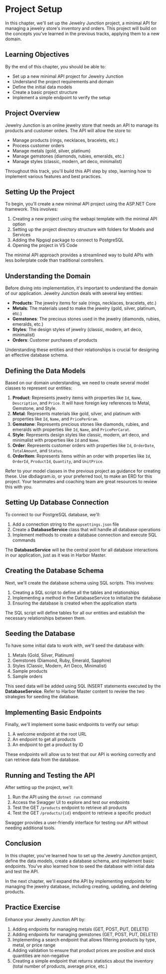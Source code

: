 # Project Setup

In this chapter, we'll set up the Jewelry Junction project, a minimal API for managing a jewelry store's inventory and orders. This project will build on the concepts you've learned in the previous tracks, applying them to a new domain.

## Learning Objectives

By the end of this chapter, you should be able to:
- Set up a new minimal API project for Jewelry Junction
- Understand the project requirements and domain
- Define the initial data models
- Create a basic project structure
- Implement a simple endpoint to verify the setup

## Project Overview

Jewelry Junction is an online jewelry store that needs an API to manage its products and customer orders. The API will allow the store to:

- Manage products (rings, necklaces, bracelets, etc.)
- Process customer orders
- Manage metals (gold, silver, platinum)
- Manage gemstones (diamonds, rubies, emeralds, etc.)
- Manage styles (classic, modern, art deco, minimalist)

Throughout this track, you'll build this API step by step, learning how to implement various features and best practices.

## Setting Up the Project

To begin, you'll create a new minimal API project using the ASP.NET Core framework. This involves:

1. Creating a new project using the webapi template with the minimal API option
2. Setting up the project directory structure with folders for Models and Services
3. Adding the Npgsql package to connect to PostgreSQL
4. Opening the project in VS Code

The minimal API approach provides a streamlined way to build APIs with less boilerplate code than traditional controllers.

## Understanding the Domain

Before diving into implementation, it's important to understand the domain of our application. Jewelry Junction deals with several key entities:

- **Products**: The jewelry items for sale (rings, necklaces, bracelets, etc.)
- **Metals**: The materials used to make the jewelry (gold, silver, platinum, etc.)
- **Gemstones**: The precious stones used in the jewelry (diamonds, rubies, emeralds, etc.)
- **Styles**: The design styles of jewelry (classic, modern, art deco, minimalist)
- **Orders**: Customer purchases of products

Understanding these entities and their relationships is crucial for designing an effective database schema.

## Defining the Data Models

Based on our domain understanding, we need to create several model classes to represent our entities:

1. **Product**: Represents jewelry items with properties like `Id`, `Name`, `Description`, and `Price`. It will have foreign key references to Metal, Gemstone, and Style.
2. **Metal**: Represents materials like gold, silver, and platinum with properties like `Id`, `Name`, and `PricePerGram`.
3. **Gemstone**: Represents precious stones like diamonds, rubies, and emeralds with properties like `Id`, `Name`, and `PricePerCarat`.
4. **Style**: Represents design styles like classic, modern, art deco, and minimalist with properties like `Id` and `Name`.
5. **Order**: Represents customer orders with properties like `Id`, `OrderDate`, `TotalAmount`, and `Status`.
6. **OrderItem**: Represents items within an order with properties like `Id`, `OrderId`, `ProductId`, `Quantity`, and `UnitPrice`.

Refer to your model classes in the previous project as guidance for creating these. Use dbdiagram.io, or your preferred tool, to make an ERD for this project. Your teammates and coaching team are great resources to review this with you.

## Setting Up Database Connection

To connect to our PostgreSQL database, we'll:

1. Add a connection string to the `appsettings.json` file
2. Create a **DatabaseService** class that will handle all database operations
3. Implement methods to create a database connection and execute SQL commands

The **DatabaseService** will be the central point for all database interactions in our application, just as it was in Harbor Master.

## Creating the Database Schema

Next, we'll create the database schema using SQL scripts. This involves:

1. Creating a SQL script to define all the tables and relationships
2. Implementing a method in the DatabaseService to initialize the database
3. Ensuring the database is created when the application starts

The SQL script will define tables for all our entities and establish the necessary relationships between them.

## Seeding the Database

To have some initial data to work with, we'll seed the database with:

1. Metals (Gold, Silver, Platinum)
2. Gemstones (Diamond, Ruby, Emerald, Sapphire)
3. Styles (Classic, Modern, Art Deco, Minimalist)
4. Sample products
5. Sample orders

This seed data will be added using SQL INSERT statements executed by the **DatabaseService**. Refer to Harbor Master content to review the two strategies for seeding the database.

## Implementing Basic Endpoints

Finally, we'll implement some basic endpoints to verify our setup:

1. A welcome endpoint at the root URL
2. An endpoint to get all products
3. An endpoint to get a product by ID

These endpoints will allow us to test that our API is working correctly and can retrieve data from the database.

## Running and Testing the API

After setting up the project, we'll:

1. Run the API using the `dotnet run` command
2. Access the Swagger UI to explore and test our endpoints
3. Test the GET `/products` endpoint to retrieve all products
4. Test the GET `/products/{id}` endpoint to retrieve a specific product

Swagger provides a user-friendly interface for testing our API without needing additional tools.

## Conclusion

In this chapter, you've learned how to set up the Jewelry Junction project, define the data models, create a database schema, and implement basic endpoints. You've also learned how to seed the database with initial data and test the API.

In the next chapter, we'll expand the API by implementing endpoints for managing the jewelry database, including creating, updating, and deleting products.

## Practice Exercise

Enhance your Jewelry Junction API by:

1. Adding endpoints for managing metals (GET, POST, PUT, DELETE)
2. Adding endpoints for managing gemstones (GET, POST, PUT, DELETE)
3. Implementing a search endpoint that allows filtering products by type, metal, or price range
4. Adding validation to ensure that product prices are positive and stock quantities are non-negative
5. Creating a simple endpoint that returns statistics about the inventory (total number of products, average price, etc.)